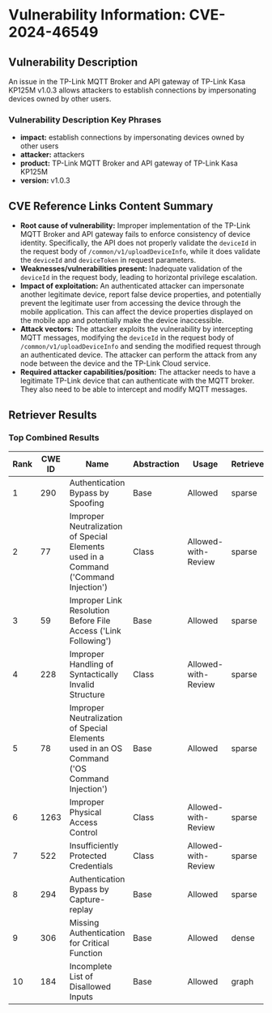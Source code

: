 # Vulnerability Information: CVE-2024-46549

## Vulnerability Description
An issue in the TP-Link MQTT Broker and API gateway of TP-Link Kasa KP125M v1.0.3 allows attackers to establish connections by impersonating devices owned by other users.

### Vulnerability Description Key Phrases
- **impact:** establish connections by impersonating devices owned by other users
- **attacker:** attackers
- **product:** TP-Link MQTT Broker and API gateway of TP-Link Kasa KP125M
- **version:** v1.0.3

## CVE Reference Links Content Summary
- **Root cause of vulnerability:** Improper implementation of the TP-Link MQTT Broker and API gateway fails to enforce consistency of device identity. Specifically, the API does not properly validate the `deviceId` in the request body of `/common/v1/uploadDeviceInfo`, while it does validate the `deviceId` and `deviceToken` in request parameters.
- **Weaknesses/vulnerabilities present:** Inadequate validation of the `deviceId` in the request body, leading to horizontal privilege escalation.
- **Impact of exploitation:** An authenticated attacker can impersonate another legitimate device, report false device properties, and potentially prevent the legitimate user from accessing the device through the mobile application. This can affect the device properties displayed on the mobile app and potentially make the device inaccessible.
- **Attack vectors:** The attacker exploits the vulnerability by intercepting MQTT messages, modifying the `deviceId` in the request body of `/common/v1/uploadDeviceInfo` and sending the modified request through an authenticated device. The attacker can perform the attack from any node between the device and the TP-Link Cloud service.
- **Required attacker capabilities/position:** The attacker needs to have a legitimate TP-Link device that can authenticate with the MQTT broker. They also need to be able to intercept and modify MQTT messages.

## Retriever Results

### Top Combined Results

| Rank | CWE ID | Name | Abstraction | Usage  | Retrievers | Individual Scores |
|------|--------|------|-------------|-------|------------|-------------------|
| 1 | 290 | Authentication Bypass by Spoofing | Base | Allowed | sparse | 0.053 |
| 2 | 77 | Improper Neutralization of Special Elements used in a Command ('Command Injection') | Class | Allowed-with-Review | sparse | 0.053 |
| 3 | 59 | Improper Link Resolution Before File Access ('Link Following') | Base | Allowed | sparse | 0.051 |
| 4 | 228 | Improper Handling of Syntactically Invalid Structure | Class | Allowed-with-Review | sparse | 0.051 |
| 5 | 78 | Improper Neutralization of Special Elements used in an OS Command ('OS Command Injection') | Base | Allowed | sparse | 0.051 |
| 6 | 1263 | Improper Physical Access Control | Class | Allowed-with-Review | sparse | 0.050 |
| 7 | 522 | Insufficiently Protected Credentials | Class | Allowed-with-Review | sparse | 0.050 |
| 8 | 294 | Authentication Bypass by Capture-replay | Base | Allowed | sparse | 0.050 |
| 9 | 306 | Missing Authentication for Critical Function | Base | Allowed | dense | 0.478 |
| 10 | 184 | Incomplete List of Disallowed Inputs | Base | Allowed | graph | 0.002 |

